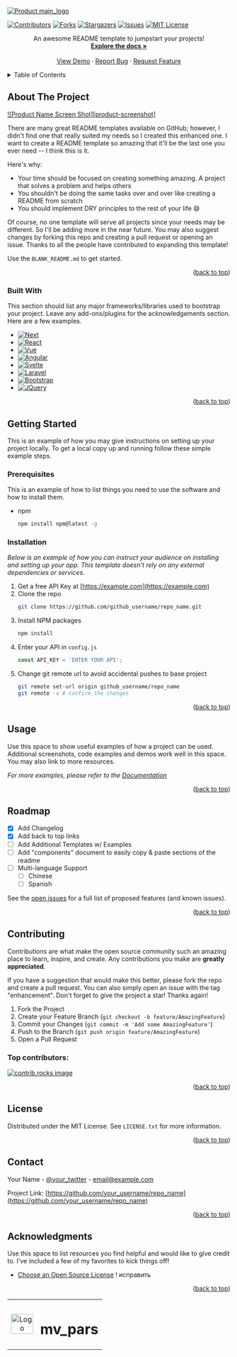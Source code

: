 <!-- Ссылка на проект: https://github.com/ArtemXYZ/mv_pars.git -->

<!-- "<a id="readme-top"></a>" - это Якорь (ищет в документе эту конструкцию при нажатии на
"[Вернуться наверх](#readme-top)": "ссылка наверх" в документе,  -->
<a id="readme-top"></a>


<!-- PROJECT MAIN LOGO | ГЛАВНОЕ ЛОГО ПРОЕКТА С КРАТКИМ ОПИСАНИЕМ -->

[![Product main_logo][main_logo]](https://github.com/ArtemXYZ/mv_pars)

<!-- PROJECT SHIELDS | ШИЛЬДИКИ-ССЫЛКИ -->
<!--
Здесь размещены ШИЛЬДИКИ-ССЫЛКИ на важные разделы документа.
Конструкция ссылок сделана по типу: ссылка на ссылку.
Переменные которые ссылаются на данную конструкцию, расположены внизу документа.
-->
[![Contributors][contributors-shield]][contributors-url]
[![Forks][forks-shield]][forks-url]
[![Stargazers][stars-shield]][stars-url]
[![Issues][issues-shield]][issues-url]
[![MIT License][license-shield]][license-url]
<!-- [![LinkedIn][linkedin-shield]][linkedin-url] -->


<p align="center">
An awesome README template to jumpstart your projects!
<br />
<a href="https://github.com/othneildrew/Best-README-Template"><strong>Explore the docs »</strong></a>
<br />
<br />
<a href="https://github.com/othneildrew/Best-README-Template">View Demo</a>
·
<a href="https://github.com/othneildrew/Best-README-Template/issues/new?labels=bug&template=bug-report---.md">Report Bug</a>
·
<a href="https://github.com/othneildrew/Best-README-Template/issues/new?labels=enhancement&template=feature-request---.md">Request Feature</a>
</p>




<!-- TABLE OF CONTENTS -->
<details>
  <summary>Table of Contents</summary>
  <ol>
    <li>
      <a href="#about-the-project">About The Project</a>
      <ul>
        <li><a href="#built-with">Built With</a></li>
      </ul>
    </li>
    <li>
      <a href="#getting-started">Getting Started</a>
      <ul>
        <li><a href="#prerequisites">Prerequisites</a></li>
        <li><a href="#installation">Installation</a></li>
      </ul>
    </li>
    <li><a href="#usage">Usage</a></li>
    <li><a href="#roadmap">Roadmap</a></li>
    <li><a href="#contributing">Contributing</a></li>
    <li><a href="#license">License</a></li>
    <li><a href="#contact">Contact</a></li>
    <li><a href="#acknowledgments">Acknowledgments</a></li>
  </ol>
</details>



<!-- ABOUT THE PROJECT -->
## About The Project

[![Product Name Screen Shot][product-screenshot]](https://github.com/ArtemXYZ/mv_pars)

There are many great README templates available on GitHub; however, I didn't find one that really suited my needs so I created this enhanced one. I want to create a README template so amazing that it'll be the last one you ever need -- I think this is it.

Here's why:
* Your time should be focused on creating something amazing. A project that solves a problem and helps others
* You shouldn't be doing the same tasks over and over like creating a README from scratch
* You should implement DRY principles to the rest of your life :smile:

Of course, no one template will serve all projects since your needs may be different. So I'll be adding more in the near future. You may also suggest changes by forking this repo and creating a pull request or opening an issue. Thanks to all the people have contributed to expanding this template!

Use the `BLANK_README.md` to get started.

<p align="right">(<a href="#readme-top">back to top</a>)</p>



### Built With

This section should list any major frameworks/libraries used to bootstrap your project. Leave any add-ons/plugins for the acknowledgements section. Here are a few examples.

* [![Next][Next.js]][Next-url]
* [![React][React.js]][React-url]
* [![Vue][Vue.js]][Vue-url]
* [![Angular][Angular.io]][Angular-url]
* [![Svelte][Svelte.dev]][Svelte-url]
* [![Laravel][Laravel.com]][Laravel-url]
* [![Bootstrap][Bootstrap.com]][Bootstrap-url]
* [![JQuery][JQuery.com]][JQuery-url]

<p align="right">(<a href="#readme-top">back to top</a>)</p>



<!-- GETTING STARTED -->
## Getting Started

This is an example of how you may give instructions on setting up your project locally.
To get a local copy up and running follow these simple example steps.

### Prerequisites

This is an example of how to list things you need to use the software and how to install them.
* npm
  ```sh
  npm install npm@latest -g
  ```

### Installation

_Below is an example of how you can instruct your audience on installing and setting up your app. This template doesn't rely on any external dependencies or services._

1. Get a free API Key at [https://example.com](https://example.com)
2. Clone the repo
   ```sh
   git clone https://github.com/github_username/repo_name.git
   ```
3. Install NPM packages
   ```sh
   npm install
   ```
4. Enter your API in `config.js`
   ```js
   const API_KEY = 'ENTER YOUR API';
   ```
5. Change git remote url to avoid accidental pushes to base project
   ```sh
   git remote set-url origin github_username/repo_name
   git remote -v # confirm the changes
   ```

<p align="right">(<a href="#readme-top">back to top</a>)</p>



<!-- USAGE EXAMPLES -->
## Usage

Use this space to show useful examples of how a project can be used. Additional screenshots, code examples and demos work well in this space. You may also link to more resources.

_For more examples, please refer to the [Documentation](https://example.com)_

<p align="right">(<a href="#readme-top">back to top</a>)</p>



<!-- ROADMAP -->
## Roadmap

- [x] Add Changelog
- [x] Add back to top links
- [ ] Add Additional Templates w/ Examples
- [ ] Add "components" document to easily copy & paste sections of the readme
- [ ] Multi-language Support
    - [ ] Chinese
    - [ ] Spanish

See the [open issues](https://github.com/othneildrew/Best-README-Template/issues) for a full list of proposed features (and known issues).

<p align="right">(<a href="#readme-top">back to top</a>)</p>



<!-- CONTRIBUTING -->
## Contributing

Contributions are what make the open source community such an amazing place to learn, inspire, and create. Any contributions you make are **greatly appreciated**.

If you have a suggestion that would make this better, please fork the repo and create a pull request. You can also simply open an issue with the tag "enhancement".
Don't forget to give the project a star! Thanks again!

1. Fork the Project
2. Create your Feature Branch (`git checkout -b feature/AmazingFeature`)
3. Commit your Changes (`git commit -m 'Add some AmazingFeature'`)
4. Push to the Branch (`git push origin feature/AmazingFeature`)
5. Open a Pull Request

### Top contributors:

<a href="https://github.com/othneildrew/Best-README-Template/graphs/contributors">
  <img src="https://contrib.rocks/image?repo=othneildrew/Best-README-Template" alt="contrib.rocks image" />
</a>

<p align="right">(<a href="#readme-top">back to top</a>)</p>



<!-- LICENSE -->
## License

Distributed under the MIT License. See `LICENSE.txt` for more information.

<p align="right">(<a href="#readme-top">back to top</a>)</p>



<!-- CONTACT -->
## Contact

Your Name - [@your_twitter](https://twitter.com/your_username) - email@example.com

Project Link: [https://github.com/your_username/repo_name](https://github.com/your_username/repo_name)

<p align="right">(<a href="#readme-top">back to top</a>)</p>



<!-- ACKNOWLEDGMENTS | Благодарности -->
## Acknowledgments

Use this space to list resources you find helpful and would like to give credit to. I've included a few of my favorites to kick things off!

* [Choose an Open Source License](https://choosealicense.com) ! исправить




<!-- back to top | На верх -->
<p align="right">(<a href="#readme-top">back to top</a>)</p>



<!-- MARKDOWN LINKS & IMAGES |  Ссылки на ресурсы (переменные для вставки в шаблоне документа) -->



[contributors-shield]:  https://img.shields.io/github/contributors/ArtemXYZ/mv_pars.svg?style=for-the-badge
[contributors-url]: https://github.com/ArtemXYZ/mv_pars/graphs/contributors
[forks-shield]: https://img.shields.io/github/forks/ArtemXYZ/mv_pars.svg?style=for-the-badge
[forks-url]: https://github.com/ArtemXYZ/mv_pars/network/members
[stars-shield]: https://img.shields.io/github/stars/ArtemXYZ/mv_pars.svg?style=for-the-badge
[stars-url]: https://github.com/ArtemXYZ/mv_pars/stargazers
[issues-shield]: https://img.shields.io/github/issues/ArtemXYZ/mv_pars.svg?style=for-the-badge
[issues-url]: https://github.com/ArtemXYZ/mv_pars/issues

<!-- License | Лицензия -->
[license-shield]: https://img.shields.io/github/license/ArtemXYZ/mv_pars.svg?style=for-the-badge
[license-url]: https://github.com/ArtemXYZ/mv_pars/blob/master/LICENSE.txt

<!-- linkedin | Соцсети -->
[linkedin-shield]: https://img.shields.io/badge/-LinkedIn-black.svg?style=for-the-badge&logo=linkedin&colorB=555
[linkedin-url]: https://linkedin.com/in/othneildrew

<!-- Logo | Лого  + [product-screenshot]: -->
[main_logo]: .venv/images_project/logo.png
[logo_mini]: .venv/images_project/lg.png

<!-- Logo + page home lib | Ссылки на библиотеки, используемые в разработке -->
[Next.js]: https://img.shields.io/badge/next.js-000000?style=for-the-badge&logo=nextdotjs&logoColor=white
[Next-url]: https://nextjs.org/
[React.js]: https://img.shields.io/badge/React-20232A?style=for-the-badge&logo=react&logoColor=61DAFB
[React-url]: https://reactjs.org/
[Vue.js]: https://img.shields.io/badge/Vue.js-35495E?style=for-the-badge&logo=vuedotjs&logoColor=4FC08D
[Vue-url]: https://vuejs.org/
[Angular.io]: https://img.shields.io/badge/Angular-DD0031?style=for-the-badge&logo=angular&logoColor=white
[Angular-url]: https://angular.io/
[Svelte.dev]: https://img.shields.io/badge/Svelte-4A4A55?style=for-the-badge&logo=svelte&logoColor=FF3E00
[Svelte-url]: https://svelte.dev/
[Laravel.com]: https://img.shields.io/badge/Laravel-FF2D20?style=for-the-badge&logo=laravel&logoColor=white
[Laravel-url]: https://laravel.com
[Bootstrap.com]: https://img.shields.io/badge/Bootstrap-563D7C?style=for-the-badge&logo=bootstrap&logoColor=white
[Bootstrap-url]: https://getbootstrap.com
[JQuery.com]: https://img.shields.io/badge/jQuery-0769AD?style=for-the-badge&logo=jquery&logoColor=white
[JQuery-url]: https://jquery.com

<!-- 
# Это библиотека предназначена для парсинга одной из торговой сети бытовой техники. #
Ссылка на репозиторий https://github.com/ArtemXYZ/mv_pars.git 
---
В данном инструменте используются как вспомогательные библиотеки:

   * SQLAlchemy,
   * APScheduler,
   * requests,
   * urllib
Данное хранилище содержит библиотеку для анализа наличия ассортимента товаров по филиалам и категориям 
   * одной из розничных сетей бытовой техники.

This repository contains a library for parsing availability of an assortment of goods by branches and categories of one of the retail network of household appliances. 
-->
<!-- PROJECT mini logo | Уменьшенный логотип -->
<table align="center">
  <tr>
    <td align="center" style="vertical-align: middle;">
      <img src=".venv/images_project/lg_min.gif" alt="Logo" width="50" height="45">
    </td>
    <td align="center" style="vertical-align: middle;">
      <h1>mv_pars</h1>
    </td>
  </tr>
</table>